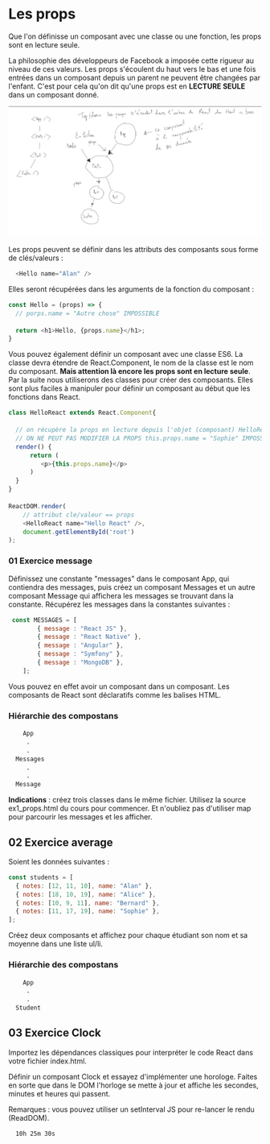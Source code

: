 # Les props

Que l'on définisse un composant avec une classe ou une fonction, les props sont en lecture seule.

La philosophie des développeurs de Facebook a imposée cette rigueur au niveau de ces valeurs. Les props s'écoulent du haut vers le bas et une fois entrées dans un composant depuis un parent ne peuvent être changées par l'enfant. C'est pour cela qu'on dit qu'une props est en **LECTURE SEULE** dans un composant donné.

![props top/down](./images/props.png)

Les props peuvent se définir dans les attributs des composants sous forme de clés/valeurs :

```js
  <Hello name="Alan" />
```

Elles seront récupérées dans les arguments de la fonction du composant :

```js
const Hello = (props) => {
  // porps.name = "Autre chose" IMPOSSIBLE

  return <h1>Hello, {props.name}</h1>;
}
```

Vous pouvez également définir un composant avec une classe ES6. La classe devra étendre de React.Component, le nom de la classe est le nom du composant.
**Mais attention là encore les props sont en lecture seule**. Par la suite nous utiliserons des classes pour créer des composants. Elles sont plus faciles à manipuler pour définir un composant au début que les fonctions dans React.

```js
class HelloReact extends React.Component{

  // on récupère la props en lecture depuis l'objet (composant) HelloReact
  // ON NE PEUT PAS MODIFIER LA PROPS this.props.name = "Sophie" IMPOSSIBLE !
  render() {
      return (
         <p>{this.props.name}</p>
      )
  }
}

ReactDOM.render(
    // attribut cle/valeur == props
    <HelloReact name="Hello React" />,
    document.getElementById('root')
);
```

### 01 Exercice message

Définissez une constante "messages" dans le composant App, qui contiendra des messages, puis créez un composant Messages et un autre composant Message qui affichera les messages se trouvant dans la constante. Récupérez les messages dans la constantes suivantes :

```js
 const MESSAGES = [
        { message : "React JS" },
        { message : "React Native" },
        { message : "Angular" },
        { message : "Symfony" },
        { message : "MongoDB" },
    ];
```

Vous pouvez en effet avoir un composant dans un composant. Les composants de React sont déclaratifs comme les balises HTML.

### Hiérarchie des compostans

```txt
    App
     .
     .
  Messages
     .
     .
  Message
```

**Indications** : créez trois classes dans le même fichier. Utilisez la source ex1_props.html du cours pour commencer. Et n'oubliez pas d'utiliser map pour parcourir les messages et les afficher.

## 02 Exercice average

Soient les données suivantes :

```js
const students = [
  { notes: [12, 11, 10], name: "Alan" },
  { notes: [18, 10, 19], name: "Alice" },
  { notes: [10, 9, 11], name: "Bernard" },
  { notes: [11, 17, 19], name: "Sophie" },
];
```

Créez deux composants et affichez pour chaque étudiant son nom et sa moyenne dans une liste ul/li.

### Hiérarchie des compostans

```txt
    App
     .
     .
  Student
```

## 03 Exercice Clock

Importez les dépendances classiques pour interpréter le code React dans votre fichier index.html.

Définir un composant Clock et essayez d'implémenter une horologe. Faites en sorte que dans le DOM l'horloge se mette à jour et affiche les secondes, minutes et heures qui passent.

Remarques : vous pouvez utiliser un setInterval JS pour re-lancer le rendu (ReadDOM).

```txt
  10h 25m 30s
```
